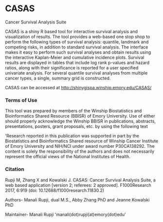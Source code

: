 # CASAS
Cancer Survival Analysis Suite

CASAS is a shiny R based tool for interactive survival analysis and visualization of results. The tool provides a web-based one stop shop to perform the following types of survival analysis:  quantile, landmark and competing risks, in addition to standard survival analysis.  The interface makes it easy to perform such survival analyses and obtain results using the interactive Kaplan-Meier and cumulative incidence plots.  Survival results are displayed in tables that include log rank p-values and hazard ratios, along with their significance is reported for a user specified univariate analysis.  For several quantile survival analyses from multiple cancer types, a single, summary grid is constructed.

CASAS can be accessed at http://shinygispa.winship.emory.edu/CASAS/


### Terms of Use
This tool was prepared by members of the Winship Biostatistics and Bioinformatics Shared Resource (BBISR) of Emory University. Use of either should properly acknowledge the Winship BBISR in publications, abstracts, presentations, posters, grant proposals, etc. by using the following text

'Research reported in this publication was supported in part by the Biostatistics and Bioinformatics Shared resource of Winship Cancer Institute of Emory University and NIH/NCI under award number P30CA138292. The content is solely the responsibility of the authors and does not necessarily represent the official views of the National Institutes of Health.

### Citation
Rupji M, Zhang X and Kowalski J. CASAS: Cancer Survival Analysis Suite, a web based application [version 2; referees: 2 approved]. F1000Research 2017, 6:919 (doi: 10.12688/f1000research.11830.2)

Authors- Manali Rupji, dual M.S., Abby Zhang PhD and Jeanne Kowalski PhD

Maintainer- Manali Rupji 'manali(dot)rupji(at)emory(dot)edu'
